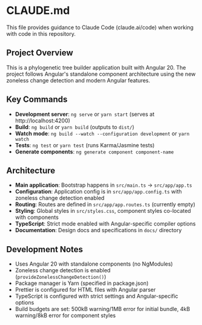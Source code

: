 # CLAUDE.md

This file provides guidance to Claude Code (claude.ai/code) when working with code in this repository.

## Project Overview

This is a phylogenetic tree builder application built with Angular 20. The project follows Angular's standalone component architecture using the new zoneless change detection and modern Angular features.

## Key Commands

- **Development server**: `ng serve` or `yarn start` (serves at http://localhost:4200)
- **Build**: `ng build` or `yarn build` (outputs to `dist/`)
- **Watch mode**: `ng build --watch --configuration development` or `yarn watch`
- **Tests**: `ng test` or `yarn test` (runs Karma/Jasmine tests)
- **Generate components**: `ng generate component component-name`

## Architecture

- **Main application**: Bootstrap happens in `src/main.ts` → `src/app/app.ts`
- **Configuration**: Application config is in `src/app/app.config.ts` with zoneless change detection enabled
- **Routing**: Routes are defined in `src/app/app.routes.ts` (currently empty)
- **Styling**: Global styles in `src/styles.css`, component styles co-located with components
- **TypeScript**: Strict mode enabled with Angular-specific compiler options
- **Documentation**: Design docs and specifications in `docs/` directory

## Development Notes

- Uses Angular 20 with standalone components (no NgModules)
- Zoneless change detection is enabled (`provideZonelessChangeDetection()`)
- Package manager is Yarn (specified in package.json)
- Prettier is configured for HTML files with Angular parser
- TypeScript is configured with strict settings and Angular-specific options
- Build budgets are set: 500kB warning/1MB error for initial bundle, 4kB warning/8kB error for component styles

